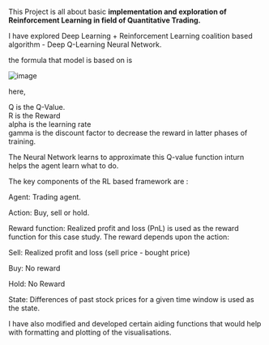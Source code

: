 This Project is all about basic <b>implementation and exploration of Reinforcement Learning in field of Quantitative Trading.</b>

I have explored Deep Learning + Reinforcement Learning coalition based algorithm -  Deep Q-Learning Neural Network.

the formula that model is based on is

![image](https://github.com/BD1634/Trading_Strategies_Using_RL/assets/97423675/a1c46455-8550-40e2-b4b0-88f7e7d5b037)

here,

Q is the Q-Value.<br>
R is the Reward <br>
alpha is the learning rate<br>
gamma is the discount factor to decrease the reward in latter phases of training.<br>

The Neural Network learns to approximate this Q-value function inturn helps the agent learn what to do.

The key components of the RL based framework are :

Agent: Trading agent.

Action: Buy, sell or hold.

Reward function: Realized profit and loss (PnL) is used as the reward function for this case study. The reward depends upon the action:

Sell: Realized profit and loss (sell price - bought price)

Buy: No reward

Hold: No Reward

State: Differences of past stock prices for a given time window is used as the state.

I have also modified and developed certain aiding functions that would help with formatting and plotting of the visualisations.

